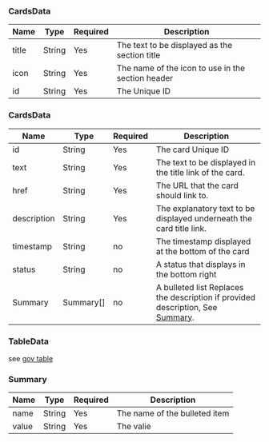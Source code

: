 ### CardsData

| Name  | Type   | Required | Description                                       |
| ----- | ------ | -------- | ------------------------------------------------- |
| title | String | Yes      | The text to be displayed as the section title     |
| icon  | String | Yes      | The name of the icon to use in the section header |
| id    | String | Yes      | The Unique ID                                     |

### CardsData

| Name        | Type      | Required | Description                                                                                |
| ----------- | --------- | -------- | ------------------------------------------------------------------------------------------ |
| id          | String    | Yes      | The card Unique ID                                                                         |
| text        | String    | Yes      | The text to be displayed in the title link of the card.                                    |
| href        | String    | Yes      | The URL that the card should link to.                                                      |
| description | String    | Yes      | The explanatory text to be displayed underneath the card title link.                       |
| timestamp   | String    | no       | The timestamp displayed at the bottom of the card                                          |
| status      | String    | no       | A status that displays in the bottom right                                                 |
| Summary     | Summary[] | no       | A bulleted list Replaces the description if provided description, See [Summary](#summary). |

### TableData

see [gov table](https://design-system.service.gov.uk/components/table/)

### Summary

| Name  | Type   | Required | Description                   |
| ----- | ------ | -------- | ----------------------------- |
| name  | String | Yes      | The name of the bulleted item |
| value | String | Yes      | The valie                     |
